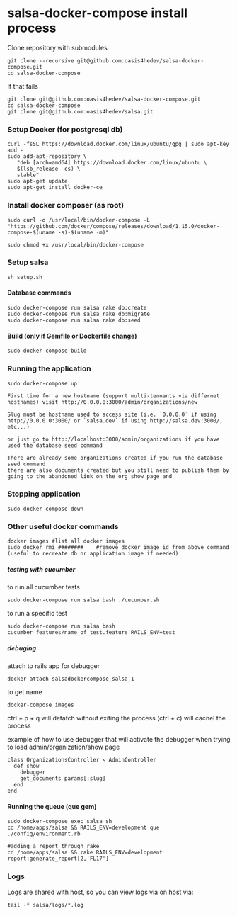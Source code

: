 # salsa-docker-compose install process

Clone repository with submodules

    git clone --recursive git@github.com:oasis4hedev/salsa-docker-compose.git
    cd salsa-docker-compose
If that fails

    git clone git@github.com:oasis4hedev/salsa-docker-compose.git
    cd salsa-docker-compose
    git clone git@github.com:oasis4hedev/salsa.git

### Setup Docker (for postgresql db)

    curl -fsSL https://download.docker.com/linux/ubuntu/gpg | sudo apt-key add -
    sudo add-apt-repository \
       "deb [arch=amd64] https://download.docker.com/linux/ubuntu \
       $(lsb_release -cs) \
       stable"
    sudo apt-get update
    sudo apt-get install docker-ce

### Install docker composer (as root)

    sudo curl -o /usr/local/bin/docker-compose -L "https://github.com/docker/compose/releases/download/1.15.0/docker-compose-$(uname -s)-$(uname -m)"

    sudo chmod +x /usr/local/bin/docker-compose

### Setup salsa

    sh setup.sh

#### Database commands

    sudo docker-compose run salsa rake db:create
    sudo docker-compose run salsa rake db:migrate
    sudo docker-compose run salsa rake db:seed

#### Build (only if Gemfile or Dockerfile change)

    sudo docker-compose build

### Running the application

    sudo docker-compose up

    First time for a new hostname (support multi-tennants via differnet hostnames) visit http://0.0.0.0:3000/admin/organizations/new

    Slug must be hostname used to access site (i.e. `0.0.0.0` if using http://0.0.0.0:3000/ or `salsa.dev` if using http://salsa.dev:3000/, etc...)

    or just go to http://localhost:3000/admin/organizations if you have used the database seed command

    There are already some organizations created if you run the database seed command
    there are also documents created but you still need to publish them by going to the abandoned link on the org show page and



### Stopping application

    sudo docker-compose down

### Other useful docker commands

    docker images #list all docker images
    sudo docker rmi ########    #remove docker image id from above command (useful to recreate db or application image if needed)

##### testing with cucumber

  to run all cucumber tests

    sudo docker-compose run salsa bash ./cucumber.sh

  to run a specific test

    sudo docker-compose run salsa bash
    cucumber features/name_of_test.feature RAILS_ENV=test


##### debuging
  attach to rails app for debugger

    docker attach salsadockercompose_salsa_1

  to get name

    docker-compose images

  ctrl + p + q will detatch without exiting the process (ctrl + c) will cacnel the process

  example of how to use debugger that will activate the debugger when trying to load admin/organization/show page

    class OrganizationsController < AdminController
      def show
        debugger
        get_documents params[:slug]
      end  
    end


#### Running the queue (que gem)

    sudo docker-compose exec salsa sh
    cd /home/apps/salsa && RAILS_ENV=development que ./config/environment.rb

    #adding a report through rake
    cd /home/apps/salsa && rake RAILS_ENV=development report:generate_report[2,'FL17']

### Logs

Logs are shared with host, so you can view logs via on host via:

    tail -f salsa/logs/*.log
